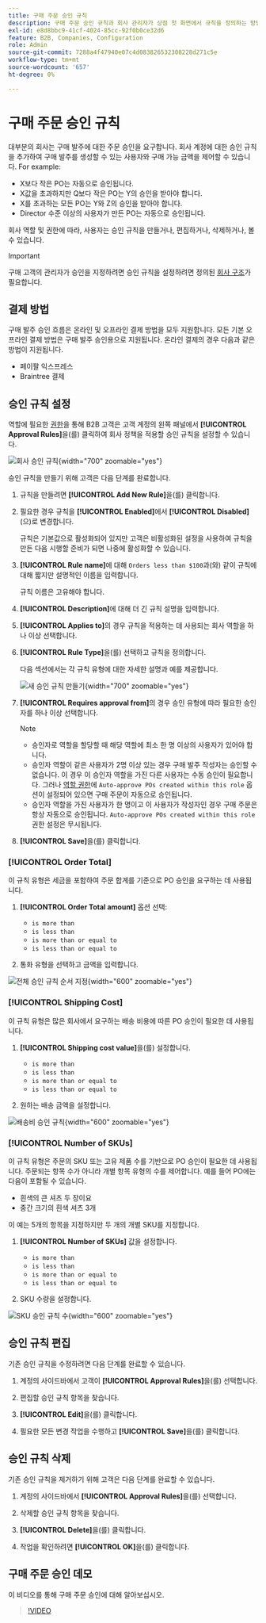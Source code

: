 ```yaml
---
title: 구매 주문 승인 규칙
description: 구매 주문 승인 규칙과 회사 관리자가 상점 첫 화면에서 규칙을 정의하는 방법에 대해 알아봅니다.
exl-id: e8d8bbc9-41cf-4024-85cc-92f0b0ce32d6
feature: B2B, Companies, Configuration
role: Admin
source-git-commit: 7288a4f47940e07c4d083826532308228d271c5e
workflow-type: tm+mt
source-wordcount: '657'
ht-degree: 0%

---
```


# 구매 주문 승인 규칙

대부분의 회사는 구매 발주에 대한 주문 승인을 요구합니다. 회사 계정에 대한 승인 규칙을 추가하여 구매 발주를 생성할 수 있는 사용자와 구매 가능 금액을 제어할 수 있습니다. For example:

* X보다 작은 PO는 자동으로 승인됩니다.
* X값을 초과하지만 Q보다 작은 PO는 Y의 승인을 받아야 합니다.
* X를 초과하는 모든 PO는 Y와 Z의 승인을 받아야 합니다.
* Director 수준 이상의 사용자가 만든 PO는 자동으로 승인됩니다.

회사 역할 및 권한에 따라, 사용자는 승인 규칙을 만들거나, 편집하거나, 삭제하거나, 볼 수 있습니다.

>[!IMPORTANT]
>
>구매 고객의 관리자가 승인을 지정하려면 승인 규칙을 설정하려면 정의된 [회사 구조](account-company-structure.md)가 필요합니다.

## 결제 방법

구매 발주 승인 흐름은 온라인 및 오프라인 결제 방법을 모두 지원합니다. 모든 기본 오프라인 결제 방법은 구매 발주 승인용으로 지원됩니다. 온라인 결제의 경우 다음과 같은 방법이 지원됩니다.

* 페이팔 익스프레스
* Braintree 결제


## 승인 규칙 설정

역할에 필요한 [권한](account-company-roles-permissions.md)을 통해 B2B 고객은 고객 계정의 왼쪽 패널에서 **[!UICONTROL Approval Rules]**&#x200B;을(를) 클릭하여 회사 정책을 적용할 승인 규칙을 설정할 수 있습니다.

![회사 승인 규칙](./assets/approval-rules.png){width="700" zoomable="yes"}

승인 규칙을 만들기 위해 고객은 다음 단계를 완료합니다.

1. 규칙을 만들려면 **[!UICONTROL Add New Rule]**&#x200B;을(를) 클릭합니다.

1. 필요한 경우 규칙을 **[!UICONTROL Enabled]**&#x200B;에서 **[!UICONTROL Disabled]**(으)로 변경합니다.

   규칙은 기본값으로 활성화되어 있지만 고객은 비활성화된 설정을 사용하여 규칙을 만든 다음 시행할 준비가 되면 나중에 활성화할 수 있습니다.

1. **[!UICONTROL Rule name]**&#x200B;에 대해 `Orders less than $100`과(와) 같이 규칙에 대해 짧지만 설명적인 이름을 입력합니다.

   규칙 이름은 고유해야 합니다.

1. **[!UICONTROL Description]**&#x200B;에 대해 더 긴 규칙 설명을 입력합니다.

1. **[!UICONTROL Applies to]**&#x200B;의 경우 규칙을 적용하는 데 사용되는 회사 역할을 하나 이상 선택합니다.

1. **[!UICONTROL Rule Type]**&#x200B;을(를) 선택하고 규칙을 정의합니다.

   다음 섹션에서는 각 규칙 유형에 대한 자세한 설명과 예를 제공합니다.

   ![새 승인 규칙 만들기](./assets/approval-rules-create.png){width="700" zoomable="yes"}

1. **[!UICONTROL Requires approval from]**&#x200B;의 경우 승인 유형에 따라 필요한 승인자를 하나 이상 선택합니다.

   >[!NOTE]
   >
   >* 승인자로 역할을 할당할 때 해당 역할에 최소 한 명 이상의 사용자가 있어야 합니다.
   >* 승인자 역할이 같은 사용자가 2명 이상 있는 경우 구매 발주 작성자는 승인할 수 없습니다. 이 경우 이 승인자 역할을 가진 다른 사용자는 수동 승인이 필요합니다. 그러나 [역할 권한](account-company-roles-permissions.md)에 `Auto-approve POs created within this role` 옵션이 설정되어 있으면 구매 주문이 자동으로 승인됩니다.
   >* 승인자 역할을 가진 사용자가 한 명이고 이 사용자가 작성자인 경우 구매 주문은 항상 자동으로 승인됩니다. `Auto-approve POs created within this role` 권한 설정은 무시됩니다.

1. **[!UICONTROL Save]**&#x200B;을(를) 클릭합니다.

### [!UICONTROL Order Total]

이 규칙 유형은 세금을 포함하여 주문 합계를 기준으로 PO 승인을 요구하는 데 사용됩니다.

1. **[!UICONTROL Order Total amount]** 옵션 선택:

   * `is more than`
   * `is less than`
   * `is more than or equal to`
   * `is less than or equal to`

1. 통화 유형을 선택하고 금액을 입력합니다.

![전체 승인 규칙 순서 지정](./assets/approval-rules-order-total.png){width="600" zoomable="yes"}

### [!UICONTROL Shipping Cost]

이 규칙 유형은 많은 회사에서 요구하는 배송 비용에 따른 PO 승인이 필요한 데 사용됩니다.

1. **[!UICONTROL Shipping cost value]**&#x200B;을(를) 설정합니다.

   * `is more than`
   * `is less than`
   * `is more than or equal to`
   * `is less than or equal to`

1. 원하는 배송 금액을 설정합니다.

![배송비 승인 규칙](./assets/approval-rules-shipping-cost.png){width="600" zoomable="yes"}

### [!UICONTROL Number of SKUs]

이 규칙 유형은 주문의 SKU 또는 고유 제품 수를 기반으로 PO 승인이 필요한 데 사용됩니다. 주문되는 항목 수가 아니라 개별 항목 유형의 수를 제어합니다. 예를 들어 PO에는 다음이 포함될 수 있습니다.

* 흰색의 큰 셔츠 두 장이요
* 중간 크기의 흰색 셔츠 3개

이 예는 5개의 항목을 지정하지만 두 개의 개별 SKU를 지정합니다.

1. **[!UICONTROL Number of SKUs]** 값을 설정합니다.

   * `is more than`
   * `is less than`
   * `is more than or equal to`
   * `is less than or equal to`

1. SKU 수량을 설정합니다.

![SKU 승인 규칙 수](./assets/approval-rules-number-skus.png){width="600" zoomable="yes"}

## 승인 규칙 편집

기존 승인 규칙을 수정하려면 다음 단계를 완료할 수 있습니다.

1. 계정의 사이드바에서 고객이 **[!UICONTROL Approval Rules]**&#x200B;을(를) 선택합니다.

1. 편집할 승인 규칙 항목을 찾습니다.

1. **[!UICONTROL Edit]**&#x200B;을(를) 클릭합니다.

1. 필요한 모든 변경 작업을 수행하고 **[!UICONTROL Save]**&#x200B;을(를) 클릭합니다.

## 승인 규칙 삭제

기존 승인 규칙을 제거하기 위해 고객은 다음 단계를 완료할 수 있습니다.

1. 계정의 사이드바에서 **[!UICONTROL Approval Rules]**&#x200B;을(를) 선택합니다.

1. 삭제할 승인 규칙 항목을 찾습니다.

1. **[!UICONTROL Delete]**&#x200B;을(를) 클릭합니다.

1. 작업을 확인하려면 **[!UICONTROL OK]**&#x200B;을(를) 클릭합니다.

## 구매 주문 승인 데모

이 비디오를 통해 구매 주문 승인에 대해 알아보십시오.

>[!VIDEO](https://video.tv.adobe.com/v/3410768?quality=12&learn=on&captions=kor)
